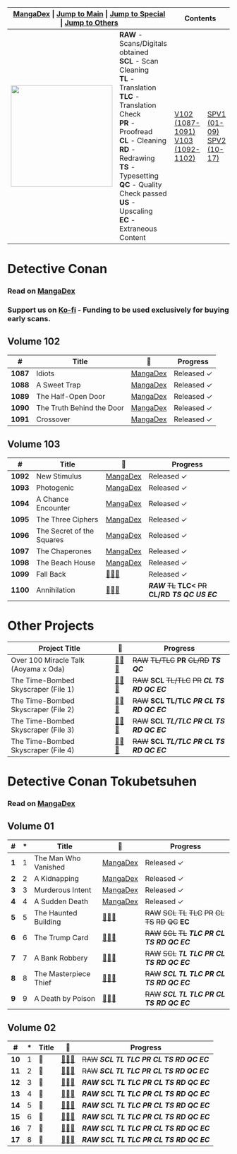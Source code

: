 <table>
<thead>
  <tr>
    <th colspan="2"><a href="https://mangadex.org/group/f2615f65-274c-4e2e-bf0c-847ee74621fa/ardent-spirits-keg" target="_blank" rel="noopener noreferrer">MangaDex</a> | <a href="#detective-conan" target="_blank" rel="noopener noreferrer">Jump to Main</a> | <a href="#detective-conan-tokubetsuhen" target="_blank" rel="noopener noreferrer">Jump to Special</a> | <a href="#other-projects" target="_blank" rel="noopener noreferrer">Jump to Others</a></th>
    <th colspan="2">Contents</th>
  </tr>
</thead>
<tbody>
  <tr>
    <td><img src="https://cdn.discordapp.com/attachments/904691279001161830/987794271614664794/github.png?size=4096" width="230"/></td>
    <td><b>RAW</b> - Scans/Digitals obtained<br><b>SCL</b> - Scan Cleaning<br><b>TL</b> - Translation<br><b>TLC</b> - Translation Check<br><b>PR</b> - Proofread<br><b>CL</b> - Cleaning<br><b>RD</b> - Redrawing<br><b>TS</b> - Typesetting<br><b>QC</b> - Quality Check passed<br><b>US</b> - Upscaling<br><b>EC</b> - Extraneous Content</td>
    <td><a href="#volume-102" target="_blank" rel="noopener noreferrer">V102 (1087-1091)</a><br><a href="#volume-103" target="_blank" rel="noopener noreferrer">V103 (1092-1102)</a></td>
    <td><a href="#volume-01" target="_blank" rel="noopener noreferrer">SPV1 (01-09)</a><br><a href="#volume-02" target="_blank" rel="noopener noreferrer">SPV2 (10-17)</a></td>
  </tr>
</tbody>
</table>

# Detective Conan
### Read on [MangaDex](https://mangadex.org/title/7f30dfc3-0b80-4dcc-a3b9-0cd746fac005/detective-conan)
### Support us on [Ko-fi](https://ko-fi.com/ardentspiritskeg) - Funding to be used exclusively for buying early scans.
## Volume 102
<table>
<thead>
  <tr>
    <th>#</th>
    <th>Title</th>
    <th>🔗</th>
    <th>Progress</th>
  </tr>
</thead>
<tbody>
  <tr>
    <td><b>1087</b></td>
    <td>Idiots</td>
    <td><a href="https://mangadex.org/chapter/95f9bcb7-a434-49d0-b02d-9a3f39249a6c/1" target="_blank" rel="noopener noreferrer">MangaDex</a></td>
    <td>Released ✓</td>
  </tr>
  <tr>
    <td><b>1088</b></td>
    <td>A Sweet Trap</td>
    <td><a href="https://mangadex.org/chapter/71325936-ba75-47c0-93d8-c6cbc8670266/1" target="_blank" rel="noopener noreferrer">MangaDex</a></td>
    <td>Released ✓</td>
  </tr>
  <tr>
    <td><b>1089</b></td>
    <td>The Half-Open Door</td>
    <td><a href="https://mangadex.org/chapter/7dccea1d-17ad-4b8f-8d66-55634d3dc686/1" target="_blank" rel="noopener noreferrer">MangaDex</a></td>
    <td>Released ✓</td>
  </tr>
  <tr>
    <td><b>1090</b></td>
    <td>The Truth Behind the Door</td>
    <td><a href="https://mangadex.org/chapter/c5b1e35e-8ba6-4d9a-89a5-24bd9f42de38/1" target="_blank" rel="noopener noreferrer">MangaDex</a></td>
    <td>Released ✓</td>
  </tr>
  <tr>
    <td><b>1091</b></td>
    <td>Crossover</td>
    <td><a href="https://mangadex.org/chapter/d65c393a-66d1-4292-92ac-d44087824a94/1" target="_blank" rel="noopener noreferrer">MangaDex</a></td>
    <td>Released ✓</td>
  </tr>
</tbody>
</table>

## Volume 103
<table>
<thead>
  <tr>
    <th>#</th>
    <th>Title</th>
    <th>🔗</th>
    <th>Progress</th>
  </tr>
</thead>
<tbody>
  <tr>
    <td><b>1092</b></td>
    <td>New Stimulus</td>
    <td><a href="https://mangadex.org/chapter/0724b96a-0eb4-4238-9d4b-f8e55ec0ceaa/1" target="_blank" rel="noopener noreferrer">MangaDex</a></td>
    <td>Released ✓</td>
  </tr>
  <tr>
    <td><b>1093</b></td>
    <td>Photogenic</td>
    <td><a href="https://mangadex.org/chapter/5a3cf985-dff2-49a7-8b9d-eca8deeef448/1" target="_blank" rel="noopener noreferrer">MangaDex</a></td>
    <td>Released ✓</td>
  </tr>
  <tr>
    <td><b>1094</b></td>
    <td>A Chance Encounter</td>
    <td><a href="https://mangadex.org/chapter/3674549c-8bf3-4962-9ebf-a12b743b51e4/1" target="_blank" rel="noopener noreferrer">MangaDex</a></td>
    <td>Released ✓</td>
  </tr>
  <tr>
    <td><b>1095</b></td>
    <td>The Three Ciphers</td>
    <td><a href="https://mangadex.org/chapter/53d35e91-a90e-438a-99a8-74df914ac7a1/1" target="_blank" rel="noopener noreferrer">MangaDex</a></td>
    <td>Released ✓</td>
  </tr>
  <tr>
    <td><b>1096</b></td>
    <td>The Secret of the Squares</td>
    <td><a href="https://mangadex.org/chapter/5aa77124-cd79-47e1-9864-79025e7a7ccb/1" target="_blank" rel="noopener noreferrer">MangaDex</a></td>
    <td>Released ✓</td>
  </tr>
  <tr>
    <td><b>1097</b></td>
    <td>The Chaperones</td>
    <td><a href="https://mangadex.org/chapter/8c206112-b02c-4d1a-ac28-9d1ddb5c7326/1" target="_blank" rel="noopener noreferrer">MangaDex</a></td>
    <td>Released ✓</td>
  </tr>
  <tr>
    <td><b>1098</b></td>
    <td>The Beach House</td>
    <td><a href="https://mangadex.org/chapter/b45a2240-cc08-41bc-8291-5ff0e315db77/1" target="_blank" rel="noopener noreferrer">MangaDex</a></td>
    <td>Released ✓</td>
  </tr>
  <tr>
    <td><b>1099</b></td>
    <td>Fall Back</td>
    <td><a href="https://mangadex.org/chapter/8f5bc34b-ce04-4d00-9d65-67cd88178241/1" target="_blank" rel="noopener noreferrer">🗿🗿🗿</a></td>
    <td>Released ✓</td>
  </tr>
  <tr>
    <td><b>1100</b></td>
    <td>Annihilation</td>
    <td><a href="https://www.youtube.com/watch?v=dQw4w9WgXcQ" target="_blank" rel="noopener noreferrer">🗿🗿🗿</a></td>
    <td><b><i>RAW</i></b> <s>TL</s> <b>TLC<</b> <s>PR</s> <b>CL/RD</b> <b><i>TS</i></b> <b><i>QC</i></b> <b><i>US</i></b> <b><i>EC</i></b></td>
  </tr>
</tbody>
</table>

# Other Projects
<table>
<thead>
  <tr>
    <th>Project Title</th>
    <th>🔗</th>
    <th>Progress</th>
  </tr>
</thead>
<tbody>
  <tr>
    <td>Over 100 Miracle Talk (Aoyama x Oda)</td>
    <td><a href="https://www.youtube.com/watch?v=dQw4w9WgXcQ" target="_blank" rel="noopener noreferrer">🗿🗿🗿</a></td>
    <td><s>RAW</s> <s>TL/TLC</s> <b>PR</b> <s>CL/RD</s> <b><i>TS</i></b> <b><i>QC</i></b></td>
  </tr>
  <tr>
    <td>The Time-Bombed Skyscraper (File 1)</td>
    <td><a href="https://www.youtube.com/watch?v=dQw4w9WgXcQ" target="_blank" rel="noopener noreferrer">🗿🗿🗿</a></td>
    <td><s>RAW</s> <b>SCL</b> <s>TL/TLC</s> <s>PR</s> <b><i>CL</i></b> <b><i>TS</i></b> <b><i>RD</i></b> <b><i>QC</i></b> <b><i>EC</i></b></td>
  </tr>
  <tr>
    <td>The Time-Bombed Skyscraper (File 2)</td>
    <td><a href="https://www.youtube.com/watch?v=dQw4w9WgXcQ" target="_blank" rel="noopener noreferrer">🗿🗿🗿</a></td>
    <td><s>RAW</s> <b>SCL</b> <b>TL/TLC</b> <b><i>PR</i></b> <b><i>CL</i></b> <b><i>TS</i></b> <b><i>RD</i></b> <b><i>QC</i></b> <b><i>EC</i></b></td>
  </tr>
  <tr>
    <td>The Time-Bombed Skyscraper (File 3)</td>
    <td><a href="https://www.youtube.com/watch?v=dQw4w9WgXcQ" target="_blank" rel="noopener noreferrer">🗿🗿🗿</a></td>
    <td><s>RAW</s> <b>SCL</b> <b><i>TL/TLC</i></b> <b><i>PR</i></b> <b><i>CL</i></b> <b><i>TS</i></b> <b><i>RD</i></b> <b><i>QC</i></b> <b><i>EC</i></b></td>
  </tr>
  <tr>
    <td>The Time-Bombed Skyscraper (File 4)</td>
    <td><a href="https://www.youtube.com/watch?v=dQw4w9WgXcQ" target="_blank" rel="noopener noreferrer">🗿🗿🗿</a></td>
    <td><s>RAW</s> <b>SCL</b> <b><i>TL/TLC</i></b> <b><i>PR</i></b> <b><i>CL</i></b> <b><i>TS</i></b> <b><i>RD</i></b> <b><i>QC</i></b> <b><i>EC</i></b></td>
  </tr>
</tbody>
</table>

# Detective Conan Tokubetsuhen
### Read on [MangaDex](https://mangadex.org/title/53ef0bb0-7620-40be-b282-177b71021222/detective-conan-special)
## Volume 01
<table>
<thead>
  <tr>
    <th>#</th>
    <th>*</th>
    <th>Title</th>
    <th>🔗</th>
    <th>Progress</th>
  </tr>
</thead>
<tbody>
  <tr>
    <td><b>1</b></td>
    <td>1</td>
    <td>The Man Who Vanished</td>
    <td><a href="https://mangadex.org/chapter/5331e99a-5ef1-47d1-ad3f-9eaeb9ef1219/1" target="_blank" rel="noopener noreferrer">MangaDex</a></td>
    <td>Released ✓</td>
  </tr>
  <tr>
    <td><b>2</b></td>
    <td>2</td>
    <td>A Kidnapping</td>
    <td><a href="https://mangadex.org/chapter/74fcf5f7-c058-49b9-912d-f4310e750ffc/1" target="_blank" rel="noopener noreferrer">MangaDex</a></td>
    <td>Released ✓</td>
  </tr>
  <tr>
    <td><b>3</b></td>
    <td>3</td>
    <td>Murderous Intent</td>
    <td><a href="https://mangadex.org/chapter/215d1a38-d9c9-4925-92d8-75bb3db8033d/1" target="_blank" rel="noopener noreferrer">MangaDex</a></td>
    <td>Released ✓</td>
  </tr>
  <tr>
    <td><b>4</b></td>
    <td>4</td>
    <td>A Sudden Death</td>
    <td><a href="https://mangadex.org/chapter/15f72e1e-601b-4eb2-b840-3a5ccb360f23/1" target="_blank" rel="noopener noreferrer">MangaDex</a></td>
    <td>Released ✓</td>
  </tr>
  <tr>
    <td><b>5</b></td>
    <td>5</td>
    <td>The Haunted Building</td>
    <td><a href="https://www.youtube.com/watch?v=dQw4w9WgXcQ" target="_blank" rel="noopener noreferrer">🗿🗿🗿</a></td>
    <td><s>RAW</s> <s>SCL</s> <s>TL</s> <s>TLC</s> <s>PR</s> <s>CL</s> <s>TS</s> <s>RD</s> <s>QC</s> <b>EC</b></td>
  </tr>
  <tr>
    <td><b>6</b></td>
    <td>6</td>
    <td>The Trump Card</td>
    <td><a href="https://www.youtube.com/watch?v=dQw4w9WgXcQ" target="_blank" rel="noopener noreferrer">🗿🗿🗿</a></td>
    <td><s>RAW</s> <s>SCL</s> <s>TL</s> <b><i>TLC</i></b> <b><i>PR</i></b> <b><i>CL</i></b> <b><i>TS</i></b> <b><i>RD</i></b> <b><i>QC</i></b> <b><i>EC</i></b></td>
  </tr>
  <tr>
    <td><b>7</b></td>
    <td>7</td>
    <td>A Bank Robbery</td>
    <td><a href="https://www.youtube.com/watch?v=dQw4w9WgXcQ" target="_blank" rel="noopener noreferrer">🗿🗿🗿</a></td>
    <td><s>RAW</s> <s>SCL</s> <b><i>TL</i></b> <b><i>TLC</i></b> <b><i>PR</i></b> <b><i>CL</i></b> <b><i>TS</i></b> <b><i>RD</i></b> <b><i>QC</i></b> <b><i>EC</i></b></td>
  </tr>
  <tr>
    <td><b>8</b></td>
    <td>8</td>
    <td>The Masterpiece Thief</td>
    <td><a href="https://www.youtube.com/watch?v=dQw4w9WgXcQ" target="_blank" rel="noopener noreferrer">🗿🗿🗿</a></td>
    <td><s>RAW</s> <b><i>SCL</i></b> <b><i>TL</i></b> <b><i>TLC</i></b> <b><i>PR</i></b> <b><i>CL</i></b> <b><i>TS</i></b> <b><i>RD</i></b> <b><i>QC</i></b> <b><i>EC</i></b></td>
  </tr>
  <tr>
    <td><b>9</b></td>
    <td>9</td>
    <td>A Death by Poison</td>
    <td><a href="https://www.youtube.com/watch?v=dQw4w9WgXcQ" target="_blank" rel="noopener noreferrer">🗿🗿🗿</a></td>
    <td><s>RAW</s> <b><i>SCL</i></b> <b><i>TL</i></b> <b><i>TLC</i></b> <b><i>PR</i></b> <b><i>CL</i></b> <b><i>TS</i></b> <b><i>RD</i></b> <b><i>QC</i></b> <b><i>EC</i></b></td>
  </tr>
</tbody>
</table>

## Volume 02
<table>
<thead>
  <tr>
    <th>#</th>
    <th>*</th>
    <th>Title</th>
    <th>🔗</th>
    <th>Progress</th>
  </tr>
</thead>
<tbody>
  <tr>
    <td><b>10</b></td>
    <td>1</td>
    <td>🗿</td>
    <td><a href="https://www.youtube.com/watch?v=dQw4w9WgXcQ" target="_blank" rel="noopener noreferrer">🗿🗿🗿</a></td>
    <td><s>RAW</s> <b><i>SCL</i></b> <b><i>TL</i></b> <b><i>TLC</i></b> <b><i>PR</i></b> <b><i>CL</i></b> <b><i>TS</i></b> <b><i>RD</i></b> <b><i>QC</i></b> <b><i>EC</i></b></td>
  </tr>
  <tr>
    <td><b>11</b></td>
    <td>2</td>
    <td>🗿</td>
    <td><a href="https://www.youtube.com/watch?v=dQw4w9WgXcQ" target="_blank" rel="noopener noreferrer">🗿🗿🗿</a></td>
    <td><s>RAW</s> <b><i>SCL</i></b> <b><i>TL</i></b> <b><i>TLC</i></b> <b><i>PR</i></b> <b><i>CL</i></b> <b><i>TS</i></b> <b><i>RD</i></b> <b><i>QC</i></b> <b><i>EC</i></b></td>
  </tr>
  <tr>
    <td><b>12</b></td>
    <td>3</td>
    <td>🗿</td>
    <td><a href="https://www.youtube.com/watch?v=dQw4w9WgXcQ" target="_blank" rel="noopener noreferrer">🗿🗿🗿</a></td>
    <td><b><i>RAW</i></b> <b><i>SCL</i></b> <b><i>TL</i></b> <b><i>TLC</i></b> <b><i>PR</i></b> <b><i>CL</i></b> <b><i>TS</i></b> <b><i>RD</i></b> <b><i>QC</i></b> <b><i>EC</i></b></td>
  </tr>
  <tr>
    <td><b>13</b></td>
    <td>4</td>
    <td>🗿</td>
    <td><a href="https://www.youtube.com/watch?v=dQw4w9WgXcQ" target="_blank" rel="noopener noreferrer">🗿🗿🗿</a></td>
    <td><b><i>RAW</i></b> <b><i>SCL</i></b> <b><i>TL</i></b> <b><i>TLC</i></b> <b><i>PR</i></b> <b><i>CL</i></b> <b><i>TS</i></b> <b><i>RD</i></b> <b><i>QC</i></b> <b><i>EC</i></b></td>
  </tr>
  <tr>
    <td><b>14</b></td>
    <td>5</td>
    <td>🗿</td>
    <td><a href="https://www.youtube.com/watch?v=dQw4w9WgXcQ" target="_blank" rel="noopener noreferrer">🗿🗿🗿</a></td>
    <td><b><i>RAW</i></b> <b><i>SCL</i></b> <b><i>TL</i></b> <b><i>TLC</i></b> <b><i>PR</i></b> <b><i>CL</i></b> <b><i>TS</i></b> <b><i>RD</i></b> <b><i>QC</i></b> <b><i>EC</i></b></td>
  </tr>
  <tr>
    <td><b>15</b></td>
    <td>6</td>
    <td>🗿</td>
    <td><a href="https://www.youtube.com/watch?v=dQw4w9WgXcQ" target="_blank" rel="noopener noreferrer">🗿🗿🗿</a></td>
    <td><b><i>RAW</i></b> <b><i>SCL</i></b> <b><i>TL</i></b> <b><i>TLC</i></b> <b><i>PR</i></b> <b><i>CL</i></b> <b><i>TS</i></b> <b><i>RD</i></b> <b><i>QC</i></b> <b><i>EC</i></b></td>
  </tr>
  <tr>
    <td><b>16</b></td>
    <td>7</td>
    <td>🗿</td>
    <td><a href="https://www.youtube.com/watch?v=dQw4w9WgXcQ" target="_blank" rel="noopener noreferrer">🗿🗿🗿</a></td>
    <td><b><i>RAW</i></b> <b><i>SCL</i></b> <b><i>TL</i></b> <b><i>TLC</i></b> <b><i>PR</i></b> <b><i>CL</i></b> <b><i>TS</i></b> <b><i>RD</i></b> <b><i>QC</i></b> <b><i>EC</i></b></td>
  </tr>
  <tr>
    <td><b>17</b></td>
    <td>8</td>
    <td>🗿</td>
    <td><a href="https://www.youtube.com/watch?v=dQw4w9WgXcQ" target="_blank" rel="noopener noreferrer">🗿🗿🗿</a></td>
    <td><b><i>RAW</i></b> <b><i>SCL</i></b> <b><i>TL</i></b> <b><i>TLC</i></b> <b><i>PR</i></b> <b><i>CL</i></b> <b><i>TS</i></b> <b><i>RD</i></b> <b><i>QC</i></b> <b><i>EC</i></b></td>
  </tr>
</tbody>
</table>
